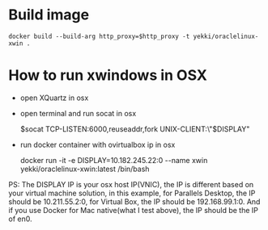 # Build image
    
    docker build --build-arg http_proxy=$http_proxy -t yekki/oraclelinux-xwin .

# How to run xwindows in OSX

* open XQuartz in osx
* open terminal and run socat in osx

    $socat TCP-LISTEN:6000,reuseaddr,fork UNIX-CLIENT:\"$DISPLAY\"

* run docker container with ovirtualbox ip in osx
    
    docker run -it -e DISPLAY=10.182.245.22:0 --name xwin yekki/oraclelinux-xwin:latest /bin/bash


PS: The DISPLAY IP is your osx host IP(VNIC), the IP is different based on your virtual machine solution, in this example, for Parallels Desktop, the IP should be 10.211.55.2:0, for Virtual Box, the IP should be 192.168.99.1:0. And if you use Docker for Mac native(what I test above), the IP should be the IP of en0.